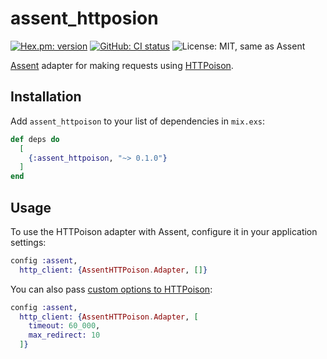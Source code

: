 # assent_httposion
[![Hex.pm: version](https://img.shields.io/hexpm/v/assent_httpoison.svg?style=flat-square)](https://hex.pm/packages/assent_httpoison)
[![GitHub: CI status](https://img.shields.io/github/actions/workflow/status/antedeguemon/assent_httpoison/ci.yml?branch=main&style=flat-square)](https://github.com/antedeguemon/assent_httpoison/actions)
![License: MIT, same as Assent](https://img.shields.io/badge/License-MIT-yellow.svg?style=flat-square)

[Assent](https://hex.pm/packages/assent/) adapter for making requests using
[HTTPoison](https://hex.pm/packages/httpoison).

## Installation

Add `assent_httpoison` to your list of dependencies in `mix.exs`:

```elixir
def deps do
  [
    {:assent_httpoison, "~> 0.1.0"}
  ]
end
```

## Usage

To use the HTTPoison adapter with Assent, configure it in your application
settings:

```elixir
config :assent,
  http_client: {AssentHTTPoison.Adapter, []}
```

You can also pass [custom options to HTTPoison](https://hexdocs.pm/httpoison/HTTPoison.Request.html):

```elixir
config :assent,
  http_client: {AssentHTTPoison.Adapter, [
    timeout: 60_000,
    max_redirect: 10
  ]}
```
